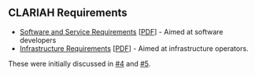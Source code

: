## CLARIAH Requirements

* [Software and Service Requirements](software-requirements.md) [[PDF](software-requirements.pdf)] - Aimed at software developers
* [Infrastructure Requirements](infrastructure-requirements.md) [[PDF](infrastructure-requirements.pdf)] - Aimed at infrastructure operators.

These were initially discussed in [#4](https://github.com/CLARIAH/clariah-plus/issues/4) and [#5](https://github.com/CLARIAH/clariah-plus/pull/5).
